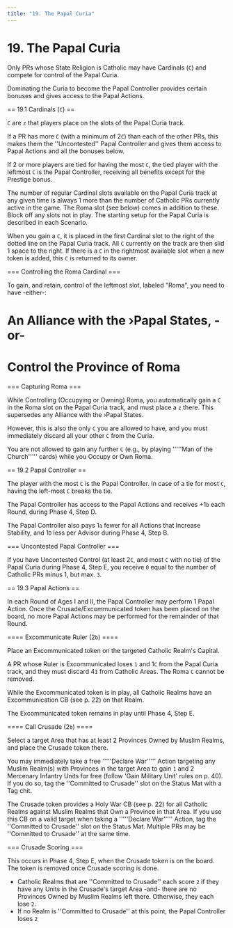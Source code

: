```yaml
---
title: "19. The Papal Curia"
---
```


# 19. The Papal Curia

Only PRs whose State Religion is Catholic may have Cardinals (<code>C</code>) and compete for control of the Papal Curia.

Dominating the Curia to become the Papal Controller provides certain bonuses and gives access to the Papal Actions.

== 19.1 Cardinals (<code>C</code>) ==

<code>C</code> are <code>z</code> that players place on the slots of the Papal Curia track.

If a PR has more <code>C</code> (with a minimum of 2<code>C</code>) than each of the other PRs, this makes them the ''Uncontested'' Papal Controller and gives them access to Papal Actions and all the bonuses below.

If 2 or more players are tied for having the most <code>C</code>, the tied player with the leftmost <code>C</code> is the Papal Controller, receiving all benefits except for the Prestige bonus.

The number of regular Cardinal slots available on the Papal Curia track at any given time is always 1 more than the number of Catholic PRs currently active in the game. The Roma slot (see below) comes in addition to these. Block off any slots not in play. The starting setup for the Papal Curia is described in each Scenario.

When you gain a <code>C</code>, it is placed in the first Cardinal slot to the right of the dotted line on the Papal Curia track. All <code>C</code> currently on the track are then slid 1 space to the right. If there is a <code>C</code> in the rightmost available slot when a new token is added, this <code>C</code> is returned to its owner.

=== Controlling the Roma Cardinal ===

To gain, and retain, control of the leftmost slot, labeled "Roma", you need to have -either-:

# An Alliance with the ›Papal States, -or-
# Control the Province of Roma

=== Capturing Roma ===

While Controlling (Occupying or Owning) Roma, you automatically gain a <code>C</code> in the Roma slot on the Papal Curia track, and must place a <code>z</code> there. This supersedes any Alliance with the ›Papal States.

However, this is also the only <code>C</code> you are allowed to have, and you must immediately discard all your other <code>C</code> from the Curia.

You are not allowed to gain any further <code>C</code> (e.g., by playing '''''Man of the Church''''' cards) while you Occupy or Own Roma.

== 19.2 Papal Controller ==

The player with the most <code>C</code> is the Papal Controller. In case of a tie for most <code>C</code>, having the left-most <code>C</code> breaks the tie.

The Papal Controller has access to the Papal Actions and receives +1<code>b</code> each Round, during Phase 4, Step D.

The Papal Controller also pays 1<code>a</code> fewer for all Actions that Increase Stability, and 1<code>D</code> less per Advisor during Phase 4, Step B.

=== Uncontested Papal Controller ===

If you have Uncontested Control (at least 2<code>C</code>, and most <code>C</code> with no tie) of the Papal Curia during Phase 4, Step E, you receive <code>0</code> equal to the number of Catholic PRs minus 1, but max. <code>3</code>.

== 19.3 Papal Actions ==

In each Round of Ages I and II, the Papal Controller may perform 1 Papal Action. Once the Crusade/Excommunicated token has been placed on the board, no more Papal Actions may be performed for the remainder of that Round.

==== Excommunicate Ruler (2<code>b</code>) ====

Place an Excommunicated token on the targeted Catholic Realm's Capital.

A PR whose Ruler is Excommunicated loses <code>1</code> and 1<code>C</code> from the Papal Curia track, and they must discard 4<code>I</code> from Catholic Areas. The Roma <code>C</code> cannot be removed.

While the Excommunicated token is in play, all Catholic Realms have an Excommunication CB (see p. 22) on that Realm.

The Excommunicated token remains in play until Phase 4, Step E.

==== Call Crusade (2<code>b</code>) ====

Select a target Area that has at least 2 Provinces Owned by Muslim Realms, and place the Crusade token there.

You may immediately take a free '''''Declare War''''' Action targeting any Muslim Realm(s) with Provinces in the target Area to gain <code>1</code> and 2 Mercenary Infantry Units for free (follow 'Gain Military Unit' rules on p. 40). If you do so, tag the ''Committed to Crusade'' slot on the Status Mat with a Tag chit.

The Crusade token provides a Holy War CB (see p. 22) for all Catholic Realms against Muslim Realms that Own a Province in that Area. If you use this CB on a valid target when taking a '''''Declare War''''' Action, tag the ''Committed to Crusade'' slot on the Status Mat. Multiple PRs may be ''Committed to Crusade'' at the same time.

=== Crusade Scoring ===

This occurs in Phase 4, Step E, when the Crusade token is on the board. The token is removed once Crusade scoring is done.

* Catholic Realms that are ''Committed to Crusade'' each score <code>2</code> if they have any Units in the Crusade's target Area -and- there are no Provinces Owned by Muslim Realms left there. Otherwise, they each lose <code>2</code>.
* If no Realm is ''Committed to Crusade'' at this point, the Papal Controller loses <code>2</code>